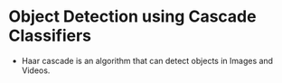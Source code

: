 # Object Detection using Cascade Classifiers

- Haar cascade is an algorithm that can detect objects in Images and Videos.
